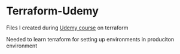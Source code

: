 # Terraform-Udemy
Files I created during [Udemy course](https://ensign.udemy.com/course/terraform-fast-track) on terraform 

Needed to learn terraform for setting up environments in produciton environment
